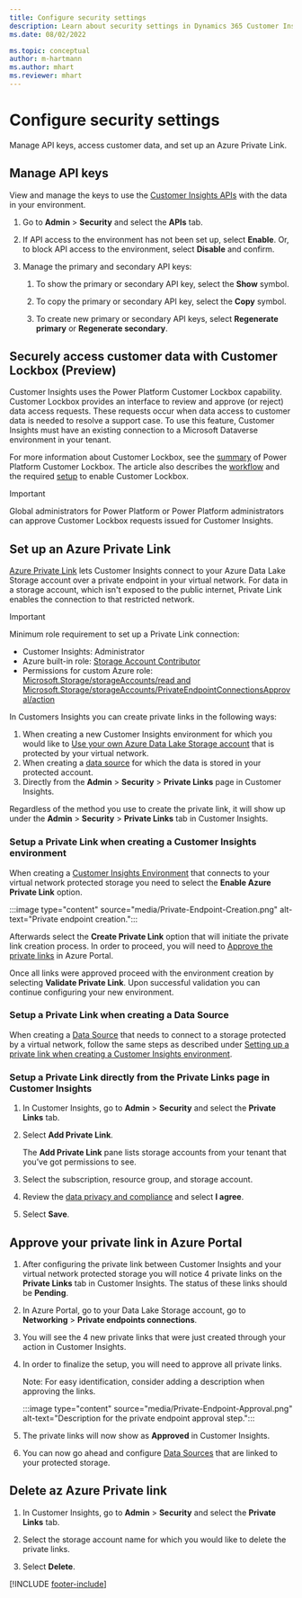 ```yaml
---
title: Configure security settings
description: Learn about security settings in Dynamics 365 Customer Insights.
ms.date: 08/02/2022

ms.topic: conceptual
author: m-hartmann
ms.author: mhart
ms.reviewer: mhart
---
```


# Configure security settings

Manage API keys, access customer data, and set up an Azure Private Link.

## Manage API keys

View and manage the keys to use the [Customer Insights APIs](apis.md) with the data in your environment.

1. Go to **Admin** > **Security** and select the **APIs** tab.

1. If API access to the environment has not been set up, select **Enable**. Or, to block API access to the environment, select **Disable** and confirm.

1. Manage the primary and secondary API keys:

   1. To show the primary or secondary API key, select the **Show** symbol.

   1. To copy the primary or secondary API key, select the **Copy** symbol.

   1. To create new primary or secondary API keys, select **Regenerate primary** or **Regenerate secondary**.

## Securely access customer data with Customer Lockbox (Preview)

Customer Insights uses the Power Platform Customer Lockbox capability. Customer Lockbox provides an interface to review and approve (or reject) data access requests. These requests occur when data access to customer data is needed to resolve a support case. To use this feature, Customer Insights must have an existing connection to a Microsoft Dataverse environment in your tenant.

For more information about Customer Lockbox, see the [summary](/power-platform/admin/about-lockbox#summary) of Power Platform Customer Lockbox. The article also describes the [workflow](/power-platform/admin/about-lockbox#workflow) and the required [setup](/power-platform/admin/about-lockbox#enable-the-lockbox-policy) to enable Customer Lockbox.

> [!IMPORTANT]
> Global administrators for Power Platform or Power Platform administrators can approve Customer Lockbox requests issued for Customer Insights.

## Set up an Azure Private Link

[Azure Private Link](/azure/private-link/private-link-overview) lets Customer Insights connect to your Azure Data Lake Storage account over a private endpoint in your virtual network. For data in a storage account, which isn't exposed to the public internet, Private Link enables the connection to that restricted network.

> [!IMPORTANT]
> Minimum role requirement to set up a Private Link connection:
>
> - Customer Insights: Administrator
> - Azure built-in role: [Storage Account Contributor](/azure/role-based-access-control/built-in-roles#storage-account-contributor)
> - Permissions for custom Azure role: [Microsoft.Storage/storageAccounts/read and Microsoft.Storage/storageAccounts/PrivateEndpointConnectionsApproval/action](/azure/role-based-access-control/resource-provider-operations#microsoftstorage)

In Customers Insights you can create private links in the following ways:

   1. When creating a new Customer Insights environment for which you would like to [Use your own Azure Data Lake Storage account](own-data-lake-storage.md) that is protected by your virtual network.
   1. When creating a [data source](connect-common-data-model.md) for which the data is stored in your protected account.
   1. Directly from the **Admin** > **Security** > **Private Links** page in Customer Insights.

Regardless of the method you use to create the private link, it will show up under the **Admin** > **Security** > **Private Links** tab in Customer Insights.

### Setup a Private Link when creating a Customer Insights environment

When creating a [Customer Insights Environment](create-environment.md) that connects to your virtual network protected storage you need to select the **Enable Azure Private Link** option.

   :::image type="content" source="media/Private-Endpoint-Creation.png" alt-text="Private endpoint creation.":::

Afterwards select the **Create Private Link** option that will initiate the private link creation process. In order to proceed, you will need to [Approve the private links](#approve-your-private-link-in-azure-portal) in Azure Portal.

Once all links were approved proceed with the environment creation by selecting **Validate Private Link**.
Upon successful validation you can continue configuring your new environment.

### Setup a Private Link when creating a Data Source

When creating a [Data Source](connect-common-data-model.md) that needs to connect to a storage protected by a virtual network, follow the same steps as described under [Setting up a private link when creating a Customer Insights environment](#setup-a-private-link-when-creating-a-customer-insights-environment).

### Setup a Private Link directly from the Private Links page in Customer Insights

1. In Customer Insights, go to **Admin** > **Security** and select the **Private Links** tab.

1. Select **Add Private Link**.

   The **Add Private Link** pane lists storage accounts from your tenant that you’ve got permissions to see.

1. Select the subscription, resource group, and storage account.

1. Review the [data privacy and compliance](connections.md#data-privacy-and-compliance) and select **I agree**.

1. Select **Save**.

## Approve your private link in Azure Portal

1. After configuring the private link between Customer Insights and your virtual network protected storage you will notice 4 private links on the **Private Links** tab in Customer Insights. The status of these links should be **Pending**.

1. In Azure Portal, go to your Data Lake Storage account, go to **Networking** > **Private endpoints connections**.

1. You will see the 4 new private links that were just created through your action in Customer Insights.

1. In order to finalize the setup, you will need to approve all private links.

    Note: For easy identification, consider adding a description when approving the links.

    :::image type="content" source="media/Private-Endpoint-Approval.png" alt-text="Description for the private endpoint approval step.":::

1. The private links will now show as **Approved** in Customer Insights.

1. You can now go ahead and configure [Data Sources](connect-common-data-model.md) that are linked to your protected storage.

## Delete az Azure Private link

1. In Customer Insights, go to **Admin** > **Security** and select the **Private Links** tab.

1. Select the storage account name for which you would like to delete the private links.

1. Select **Delete**.

[!INCLUDE [footer-include](includes/footer-banner.md)]
